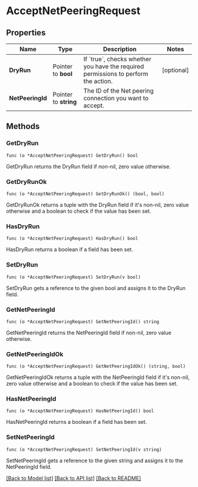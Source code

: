 # AcceptNetPeeringRequest

## Properties

Name | Type | Description | Notes
------------ | ------------- | ------------- | -------------
**DryRun** | Pointer to **bool** | If &#x60;true&#x60;, checks whether you have the required permissions to perform the action. | [optional] 
**NetPeeringId** | Pointer to **string** | The ID of the Net peering connection you want to accept. | 

## Methods

### GetDryRun

`func (o *AcceptNetPeeringRequest) GetDryRun() bool`

GetDryRun returns the DryRun field if non-nil, zero value otherwise.

### GetDryRunOk

`func (o *AcceptNetPeeringRequest) GetDryRunOk() (bool, bool)`

GetDryRunOk returns a tuple with the DryRun field if it's non-nil, zero value otherwise
and a boolean to check if the value has been set.

### HasDryRun

`func (o *AcceptNetPeeringRequest) HasDryRun() bool`

HasDryRun returns a boolean if a field has been set.

### SetDryRun

`func (o *AcceptNetPeeringRequest) SetDryRun(v bool)`

SetDryRun gets a reference to the given bool and assigns it to the DryRun field.

### GetNetPeeringId

`func (o *AcceptNetPeeringRequest) GetNetPeeringId() string`

GetNetPeeringId returns the NetPeeringId field if non-nil, zero value otherwise.

### GetNetPeeringIdOk

`func (o *AcceptNetPeeringRequest) GetNetPeeringIdOk() (string, bool)`

GetNetPeeringIdOk returns a tuple with the NetPeeringId field if it's non-nil, zero value otherwise
and a boolean to check if the value has been set.

### HasNetPeeringId

`func (o *AcceptNetPeeringRequest) HasNetPeeringId() bool`

HasNetPeeringId returns a boolean if a field has been set.

### SetNetPeeringId

`func (o *AcceptNetPeeringRequest) SetNetPeeringId(v string)`

SetNetPeeringId gets a reference to the given string and assigns it to the NetPeeringId field.


[[Back to Model list]](../README.md#documentation-for-models) [[Back to API list]](../README.md#documentation-for-api-endpoints) [[Back to README]](../README.md)


